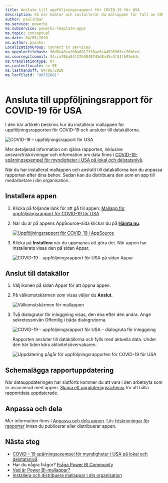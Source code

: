 ```yaml
---
title: Ansluta till uppföljningsrapport för COVID-19 för USA
description: Så här hämtar och installerar du mallappen för fall av COVID-19 i USA och ansluter till data.
author: paulinbar
ms.service: powerbi
ms.subservice: powerbi-template-apps
ms.topic: conceptual
ms.date: 04/05/2020
ms.author: painbar
LocalizationGroup: Connect to services
ms.openlocfilehash: 90d5e48ca200a6817338ae6c44595905cc76bfed
ms.sourcegitcommit: 34cca70ba84f37b48407d5d8a45c3f51fb95eb3c
ms.translationtype: HT
ms.contentlocale: sv-SE
ms.lasthandoff: 04/06/2020
ms.locfileid: "80752681"
---
```

# <a name="connect-to-the-covid-19-us-tracking-report"></a>Ansluta till uppföljningsrapport för COVID-19 för USA
I den här artikeln beskrivs hur du installerar mallappen för uppföljningsrapporten för COVID-19 och ansluter till datakällorna.

![COVID-19 – uppföljningsrapport för USA](media/service-connect-to-covid-19-tracking/service-covid-19-us-tracking-report-title-screen.png)

Mer detaljerad information om själva rapporten, inklusive ansvarsfriskrivningar och information om data finns i [COVID–19-spårningsexempel för myndigheter i USA på lokal och delstatsnivå](../create-reports/sample-covid-19-us.md).

När du har installerat mallappen och anslutit till datakällorna kan du anpassa rapporten efter dina behov. Sedan kan du distribuera den som en app till medarbetare i din organisation.

## <a name="install-the-app"></a>Installera appen

1. Klicka på följande länk för att gå till appen: [Mallapp för uppföljningsrapport för COVID-19 för USA](https://appsource.microsoft.com/en-us/product/power-bi/pbi-contentpacks.covid19ms)

1. När du är på appens AppSource-sida klickar du på [**Hämta nu**](https://appsource.microsoft.com/en-us/product/power-bi/pbi-contentpacks.covid19ms).

    [![Uppföljningsrapport för COVID-19 i AppSource](media/service-connect-to-covid-19-tracking/service-covid-19-us-tracking-report-appsource-icon.png)](https://appsource.microsoft.com/en-us/product/power-bi/pbi-contentpacks.covid19ms)

1. Klicka på **Installera** när du uppmanas att göra det. När appen har installerats visas den på sidan Appar.

   ![COVID-19 – uppföljningsrapport för USA på sidan Appar](media/service-connect-to-covid-19-tracking/service-covid-19-us-tracking-report-apps-page-icon.png)

## <a name="connect-to-data-sources"></a>Anslut till datakällor

1. Välj ikonen på sidan Appar för att öppna appen.

1. På välkomstskärmen som visas väljer du **Anslut**.

   ![Välkomstskärmen för mallappen](media/service-connect-to-covid-19-tracking/service-covid-19-us-tracking-report-splash-screen.png)

1. Två dialogrutor för inloggning visas, den ena efter den andra. Ange sekretessnivån Offentlig i båda dialogrutorna.

   ![COVID-19 – uppföljningsrapport för USA – dialogruta för inloggning](media/service-connect-to-covid-19-tracking/service-covid-19-us-tracking-report-signin-dialog.png)

   Rapporten ansluter till datakällorna och fylls med aktuella data. Under den här tiden körs aktivitetsövervakaren.

   ![Uppdatering pågår för uppföljningsrapporten för COVID-19 för USA](media/service-connect-to-covid-19-tracking/service-covid-19-us-tracking-report-refresh-monitor.png)

## <a name="schedule-report-refresh"></a>Schemalägga rapportuppdatering

När datauppdateringen har slutförts kommer du att vara i den arbetsyta som är associerad med appen. [Skapa ett uppdateringsschema](../refresh-scheduled-refresh.md) för att hålla rapportdata uppdaterade.

## <a name="customize-and-share"></a>Anpassa och dela

Mer information finns i [Anpassa och dela appen](../service-template-apps-install-distribute.md#customize-and-share-the-app). Läs [friskrivningar för rapporter](../create-reports/sample-covid-19-us.md#disclaimers) innan du publicerar eller distribuerar appen.

## <a name="next-steps"></a>Nästa steg
* [COVID – 19 spårningsexempel för myndigheter i USA på lokal och delstatsnivå](../create-reports/sample-covid-19-us.md)
* Har du några frågor? [Fråga Power BI Community](https://community.powerbi.com/)
* [Vad är Power BI-mallappar?](../service-template-apps-overview.md)
* [Installera och distribuera mallappar i din organisation](../service-template-apps-install-distribute.md)
